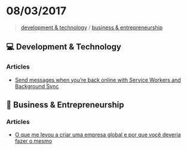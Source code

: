 # 08/03/2017

> [development & technology](#computer-development--technology) / [business & entrepreneurship](#business--entrepreneurship)


## :computer: Development & Technology

### Articles
- [Send messages when you’re back online with Service Workers and Background Sync](https://www.twilio.com/blog/2017/02/send-messages-when-youre-back-online-with-service-workers-and-background-sync.html)


## :briefcase: Business & Entrepreneurship

### Articles
- [O que me levou a criar uma empresa global e por que você deveria fazer o mesmo](https://medium.com/vers%C3%A3o-txt/o-que-me-levou-a-criar-uma-empresa-global-e-por-que-voc%C3%AA-deveria-fazer-o-mesmo-92aa697f95a6#.7d2r9vl6s)